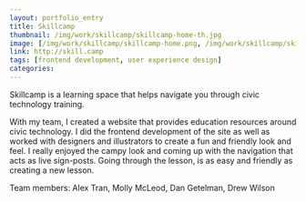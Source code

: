 ```yaml
---
layout: portfolio_entry
title: Skillcamp
thumbnail: /img/work/skillcamp/skillcamp-home-th.jpg
image: [/img/work/skillcamp/skillcamp-home.png, /img/work/skillcamp/skillcamp-lesson.jpg, /img/work/skillcamp/skillcamp-lesson-new.png]
link: http://skill.camp
tags: [frontend development, user experience design]
categories:
---
```


Skillcamp is a learning space that helps navigate you through civic technology training. 

With my team, I created a website that provides education resources around civic technology. I did the frontend development of the site as well as worked with designers and illustrators to create a fun and friendly look and feel. I really enjoyed the campy look and coming up with the navigation that acts as live sign-posts. Going through the lesson, is as easy and friendly as creating a new lesson.

Team members: Alex Tran, Molly McLeod, Dan Getelman, Drew Wilson